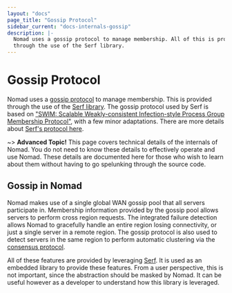 ```yaml
---
layout: "docs"
page_title: "Gossip Protocol"
sidebar_current: "docs-internals-gossip"
description: |-
  Nomad uses a gossip protocol to manage membership. All of this is provided
  through the use of the Serf library.
---
```


# Gossip Protocol

Nomad uses a [gossip protocol](https://en.wikipedia.org/wiki/Gossip_protocol)
to manage membership. This is provided through the use of the [Serf library](https://www.serf.io/).
The gossip protocol used by Serf is based on
["SWIM: Scalable Weakly-consistent Infection-style Process Group Membership Protocol"](https://www.cs.cornell.edu/projects/Quicksilver/public_pdfs/SWIM.pdf),
with a few minor adaptations. There are more details about [Serf's protocol here](https://www.serf.io/docs/internals/gossip.html).

~> **Advanced Topic!** This page covers technical details of
the internals of Nomad. You do not need to know these details to effectively
operate and use Nomad. These details are documented here for those who wish
to learn about them without having to go spelunking through the source code.

## Gossip in Nomad

Nomad makes use of a single global WAN gossip pool that all servers participate in.
Membership information provided by the gossip pool allows servers to perform cross region
requests. The integrated failure detection allows Nomad to gracefully handle an entire region
losing connectivity, or just a single server in a remote region. The gossip protocol
is also used to detect servers in the same region to perform automatic clustering
via the [consensus protocol](/docs/internals/consensus.html).

All of these features are provided by leveraging [Serf](https://www.serf.io/). It
is used as an embedded library to provide these features. From a user perspective,
this is not important, since the abstraction should be masked by Nomad. It can be useful
however as a developer to understand how this library is leveraged.
